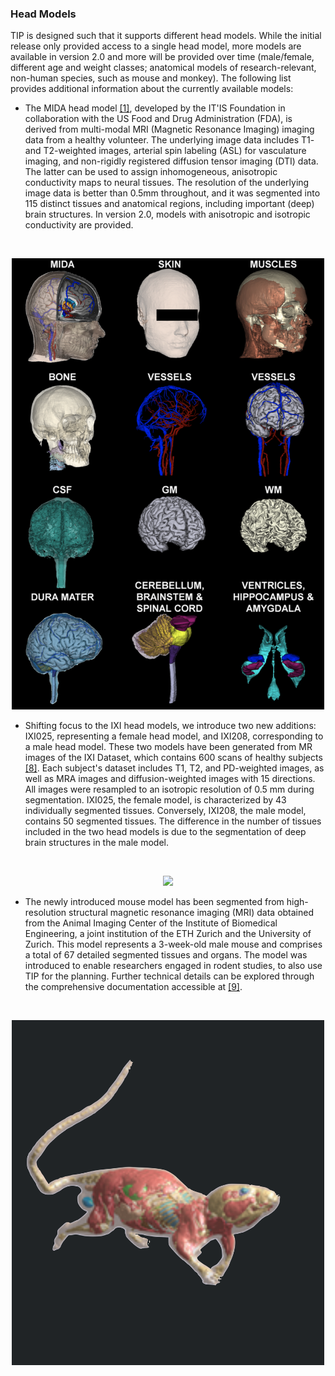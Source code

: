### Head Models

TIP is designed such that it supports different head models. While the initial release only provided access to a single head model, more models are available in version 2.0 and more will be provided over time (male/female, different age and weight classes; anatomical models of research-relevant, non-human species, such as mouse and monkey). The following list provides additional information about the currently available models:

* The MIDA head model [[1]](/docs/background/references.md), developed by the IT'IS Foundation in collaboration with the US Food and Drug Administration (FDA), is derived from multi-modal MRI (Magnetic Resonance Imaging) imaging data from a healthy volunteer.  The underlying image data includes T1- and T2-weighted images, arterial spin labeling (ASL) for vasculature imaging, and non-rigidly registered diffusion tensor imaging (DTI) data. The latter can be used to assign inhomogeneous, anisotropic conductivity maps to neural tissues. The resolution of the underlying image data is better than 0.5mm throughout, and it was segmented into 115 distinct tissues and anatomical regions, including important (deep) brain structures. In version 2.0, models with anisotropic and isotropic conductivity are provided.

<br>
<p align="center">
  <img width="500" src="assets/methods/MIDAHead.png">
</p>

* Shifting focus to the IXI head models, we introduce two new additions: IXI025, representing a female head model, and IXI208, corresponding to a male head model. These two models have been generated from MR images of the IXI Dataset, which contains 600 scans of healthy subjects [[8]](/docs/background/references.md). Each subject's dataset includes T1, T2, and PD-weighted images, as well as MRA images and diffusion-weighted images with 15 directions. All images were resampled to an isotropic resolution of 0.5 mm during segmentation.
IXI025, the female model, is characterized by 43 individually segmented tissues. Conversely, IXI208, the male model, contains 50 segmented tissues. The difference in the number of tissues included in the two head models is due to the segmentation of deep brain structures in the male model.

<br>
<p align="center">
  <img width="500" src="assets/methods/IXI_male_model.png">
</p>

* The newly introduced mouse model has been segmented from high-resolution structural magnetic resonance imaging (MRI) data obtained from the Animal Imaging Center of the Institute of Biomedical Engineering, a joint institution of the ETH Zurich and the University of Zurich. This model represents a 3-week-old male mouse and comprises a total of 67 detailed segmented tissues and organs. The model was introduced to enable researchers engaged in rodent studies, to also use TIP for the planning. Further technical details can be explored through the comprehensive documentation accessible at [[9]](/docs/background/references.md).

<br>
<p align="center">
  <img width="500" src="assets/methods/mouse_model.png">
</p>
